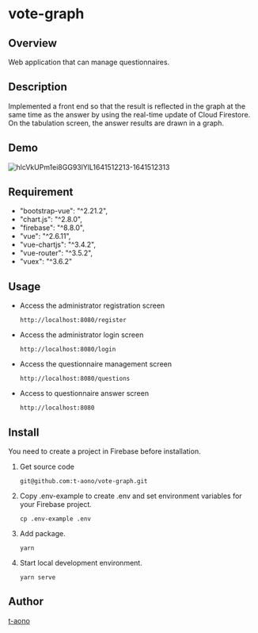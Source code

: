 # vote-graph

## Overview

Web application that can manage questionnaires.

## Description
Implemented a front end so that the result is reflected in the graph at the same time as the answer by using the real-time update of Cloud Firestore.  
On the tabulation screen, the answer results are drawn in a graph.

## Demo
![hlcVkUPm1ei8GG93lYlL1641512213-1641512313](https://user-images.githubusercontent.com/46856574/148467653-f241d062-d1c7-4109-a088-8e9cd9703a1a.gif)

<!-- ## VS. -->

## Requirement
- "bootstrap-vue": "^2.21.2",
- "chart.js": "^2.8.0",
- "firebase": "^8.8.0",
- "vue": "^2.6.11",
- "vue-chartjs": "^3.4.2",
- "vue-router": "^3.5.2",
- "vuex": "^3.6.2"

## Usage
- Access the administrator registration screen
  ```
  http://localhost:8080/register
  ```
- Access the administrator login screen
  ```
  http://localhost:8080/login
  ```
- Access the questionnaire management screen
  ```
  http://localhost:8080/questions
  ```
- Access to questionnaire answer screen
  ```
  http://localhost:8080
  ```

## Install

You need to create a project in Firebase before installation.

1. Get source code

   ```
   git@github.com:t-aono/vote-graph.git
   ```

2. Copy .env-example to create .env and set environment variables for your Firebase project.

   ```
   cp .env-example .env
   ```

3. Add package.

   ```
   yarn
   ```

4. Start local development environment.

   ```
   yarn serve
   ```

<!-- ## Contribution -->

<!-- ## Licence -->

## Author

[t-aono](https://github.com/t-aono)

<!-- README.md Sample -->
<!-- https://deeeet.com/writing/2014/07/31/readme/ -->
